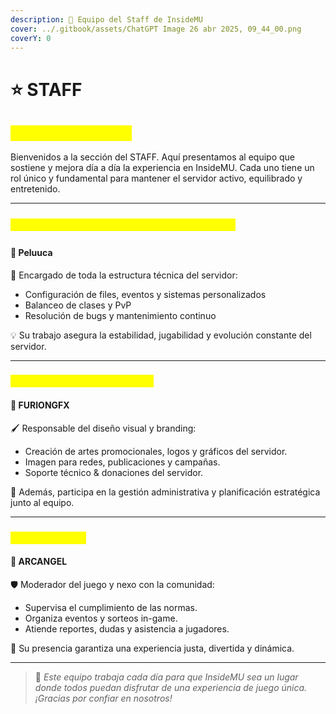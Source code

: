 ```yaml
---
description: 👑 Equipo del Staff de InsideMU
cover: ../.gitbook/assets/ChatGPT Image 26 abr 2025, 09_44_00.png
coverY: 0
---
```


# ⭐ STAFF

## <mark style="color:yellow;">👑 STAFF INSIDEMU</mark>

Bienvenidos a la sección del STAFF. Aquí presentamos al equipo que sostiene y mejora día a día la experiencia en InsideMU. Cada uno tiene un rol único y fundamental para mantener el servidor activo, equilibrado y entretenido.

***

### <mark style="color:yellow;">🛠️ Configurador y Administrador del Servidor</mark>

#### 👤 Peluuca

🔧 Encargado de toda la estructura técnica del servidor:

* Configuración de files, eventos y sistemas personalizados
* Balanceo de clases y PvP
* Resolución de bugs y mantenimiento continuo

💡 Su trabajo asegura la estabilidad, jugabilidad y evolución constante del servidor.

***

### <mark style="color:yellow;">🎨 Diseñador & Administrador</mark>

#### 👤 FURIONGFX

🖌️ Responsable del diseño visual y branding:

* Creación de artes promocionales, logos y gráficos del servidor.
* Imagen para redes, publicaciones y campañas.
* Soporte técnico & donaciones del servidor.

🧠 Además, participa en la gestión administrativa y planificación estratégica junto al equipo.

***

### <mark style="color:yellow;">⚔️ GameMaster</mark>

#### 👤 ARCANGEL

🛡️ Moderador del juego y nexo con la comunidad:

* Supervisa el cumplimiento de las normas.
* Organiza eventos y sorteos in-game.
* Atiende reportes, dudas y asistencia a jugadores.

🎯 Su presencia garantiza una experiencia justa, divertida y dinámica.

***

> 🧭 _Este equipo trabaja cada día para que InsideMU sea un lugar donde todos puedan disfrutar de una experiencia de juego única. ¡Gracias por confiar en nosotros!_
